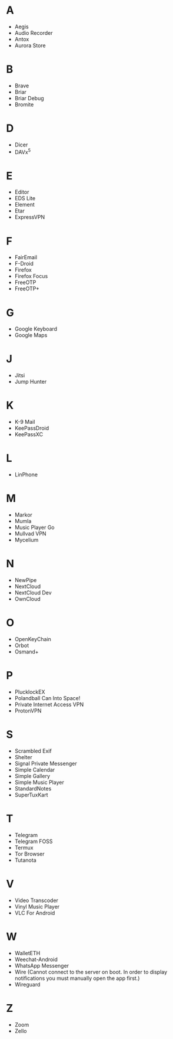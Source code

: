 # A
* Aegis
* Audio Recorder
* Antox
* Aurora Store
# B
* Brave
* Briar
* Briar Debug
* Bromite
# D
* Dicer
* DAVx<sup>5</sub>
# E
* Editor
* EDS Lite
* Element
* Etar
* ExpressVPN
# F
* FairEmail
* F-Droid
* Firefox
* Firefox Focus
* FreeOTP
* FreeOTP+
# G
* Google Keyboard
* Google Maps
# J
* Jitsi
* Jump Hunter
# K
* K-9 Mail
* KeePassDroid
* KeePassXC
# L
* LinPhone
# M
* Markor
* Mumla
* Music Player Go
* Mullvad VPN
* Mycelium
# N
* NewPipe
* NextCloud
* NextCloud Dev
* OwnCloud
# O
* OpenKeyChain
* Orbot
* Osmand+
# P
* PlucklockEX
* Polandball Can Into Space!
* Private Internet Access VPN
* ProtonVPN
# S
* Scrambled Exif
* Shelter
* Signal Private Messenger
* Simple Calendar
* Simple Gallery
* Simple Music Player
* StandardNotes
* SuperTuxKart
# T
* Telegram
* Telegram FOSS
* Termux
* Tor Browser
* Tutanota
# V
* Video Transcoder
* Vinyl Music Player
* VLC For Android
# W
* WalletETH
* Weechat-Android
* WhatsApp Messenger
* Wire (Cannot connect to the server on boot. In order to display notifications you must manually open the app first.)
* Wireguard
# Z
* Zoom
* Zello
